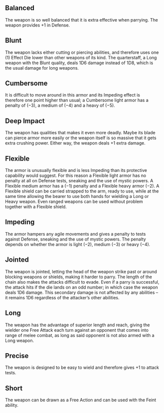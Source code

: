 ## Balanced
The weapon is so well balanced that it is extra effective when parrying. The weapon provides +1 in Defense.
## Blunt
The weapon lacks either cutting or piercing abilities, and therefore uses one (1) Effect Die lower than other weapons of its kind. The quarterstaff, a Long weapon with the Blunt quality, deals 1D6 damage instead of 1D8, which is the usual damage for long weapons.
## Cumbersome
It is difficult to move around in this armor and its Impeding effect is therefore one point higher than usual; a Cumbersome light armor has a penalty of (−3), a medium of (−4) and a heavy of (−5).
## Deep Impact
The weapon has qualities that makes it even more deadly. Maybe its blade can pierce armor more easily or the weapon itself is so massive that it gets extra crushing power. Either way, the weapon deals +1 extra damage.
## Flexible
The armor is unusually flexible and is less Impeding than its protective capability would suggest. For this reason a Flexible light armor has no penalty at all on Defense tests, sneaking and the use of mystic powers. A Flexible medium armor has a (−1) penalty and a Flexible heavy armor (−2). A Flexible shield can be carried strapped to the arm, ready to use, while at the same time allowing the bearer to use both hands for wielding a Long or Heavy weapon. Even ranged weapons can be used without problem together with a Flexible shield.
## Impeding
The armor hampers any agile movements and gives a penalty to tests against Defense, sneaking and the use of mystic powers. The penalty depends on whether the armor is light (−2), medium (−3) or heavy (−4).
## Jointed
The weapon is jointed, letting the head of the weapon strike past or around blocking weapons or shields, making it harder to parry. The length of the chain also makes the attacks difficult to evade. Even if a parry is successful, the attack hits if the die lands on an odd number; in which case the weapon deals 1D6 damage. This secondary damage is not affected by any abilities – it remains 1D6 regardless of the attacker’s other abilities.
## Long
The weapon has the advantage of superior length and reach, giving the wielder one Free Attack each turn against an opponent that comes into range of melee combat, as long as said opponent is not also armed with a Long weapon.
## Precise
The weapon is designed to be easy to wield and therefore gives +1 to attack tests.
## Short
The weapon can be drawn as a Free Action and can be used with the Feint ability.